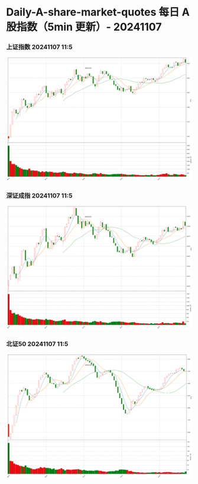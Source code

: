 
# Daily-A-share-market-quotes 每日 A 股指数（5min 更新）- 20241107

### 上证指数 20241107 11:5
![](./fig/2024/11/20241107-sh000001.png)

### 深证成指 20241107 11:5
![](./fig/2024/11/20241107-sz399001.png)

### 北证50 20241107 11:5
![](./fig/2024/11/20241107-bj899050.png)
